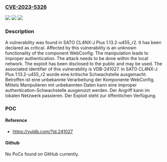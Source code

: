 ### [CVE-2023-5326](https://cve.mitre.org/cgi-bin/cvename.cgi?name=CVE-2023-5326)
![](https://img.shields.io/static/v1?label=Product&message=CL4NX-J%20Plus&color=blue)
![](https://img.shields.io/static/v1?label=Version&message=1.13.2-u455_r2%20&color=brightgreen)
![](https://img.shields.io/static/v1?label=Vulnerability&message=CWE-287%20Improper%20Authentication&color=brightgreen)

### Description

A vulnerability was found in SATO CL4NX-J Plus 1.13.2-u455_r2. It has been declared as critical. Affected by this vulnerability is an unknown functionality of the component WebConfig. The manipulation leads to improper authentication. The attack needs to be done within the local network. The exploit has been disclosed to the public and may be used. The associated identifier of this vulnerability is VDB-241027.
In SATO CL4NX-J Plus 1.13.2-u455_r2 wurde eine kritische Schwachstelle ausgemacht. Betroffen ist eine unbekannte Verarbeitung der Komponente WebConfig. Mittels Manipulieren mit unbekannten Daten kann eine improper authentication-Schwachstelle ausgenutzt werden. Der Angriff kann im lokalen Netzwerk passieren. Der Exploit steht zur öffentlichen Verfügung.

### POC

#### Reference
- https://vuldb.com/?id.241027

#### Github
No PoCs found on GitHub currently.

